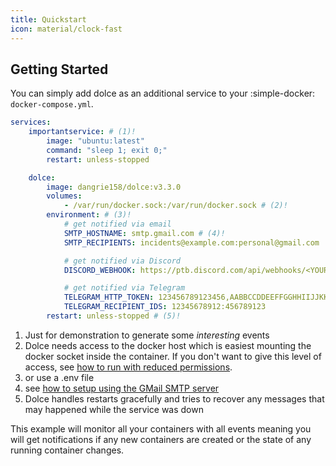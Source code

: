 ```yaml
---
title: Quickstart
icon: material/clock-fast
---
```


## Getting Started

You can simply add dolce as an additional service to your :simple-docker: `docker-compose.yml`.

```yaml title="docker-compose.yml"
services:
    importantservice: # (1)!
        image: "ubuntu:latest"
        command: "sleep 1; exit 0;"
        restart: unless-stopped

    dolce:
        image: dangrie158/dolce:v3.3.0
        volumes:
            - /var/run/docker.sock:/var/run/docker.sock # (2)!
        environment: # (3)!
            # get notified via email
            SMTP_HOSTNAME: smtp.gmail.com # (4)!
            SMTP_RECIPIENTS: incidents@example.com:personal@gmail.com

            # get notified via Discord
            DISCORD_WEBHOOK: https://ptb.discord.com/api/webhooks/<YOUR_WEBHOOK>

            # get notified via Telegram
            TELEGRAM_HTTP_TOKEN: 123456789123456,AABBCCDDEEFFGGHHIIJJKKLLMM
            TELEGRAM_RECIPIENT_IDS: 12345678912:456789123
        restart: unless-stopped # (5)!
```

1. Just for demonstration to generate some _interesting_ events
2. Dolce needs access to the docker host which is easiest mounting the docker socket inside the container. If you don't
   want to give this level of access, see [how to run with reduced permissions](advanced/reduced-permissions.md).
3. or use a .env file
4. see [how to setup using the GMail SMTP server](notifiers/smtp.md#setup-gmail-as-your-smtp-server)
5. Dolce handles restarts gracefully and tries to recover any messages that may happened while the service was down

This example will monitor all your containers with all events meaning you will get notifications if any new containers
are created or the state of any running container changes.
